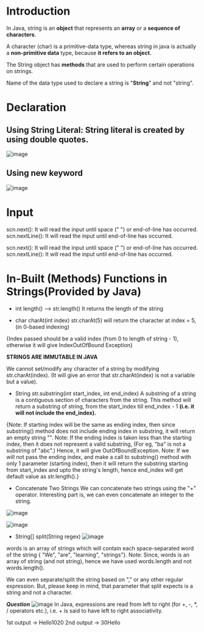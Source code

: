 # Introduction
In Java, string is an **object** that represents an **array** or a **sequence of characters**. 

A character (char) is a primitive-data type, 
whereas string in java is actually a **non-primitive data** type, because **it refers to an object.**

The String object has **methods** that are used to perform certain operations on strings.

Name of the data type used to declare a string is "**String**" and not "string".

# Declaration

## Using **String** **Literal**: String literal is created by using **double** **quotes**.

![image](https://user-images.githubusercontent.com/93143005/146854408-68509507-10d2-4b48-96a1-ad9e0ea7ac52.png)

## Using **new** keyword
![image](https://user-images.githubusercontent.com/93143005/146854514-ee8d0a75-dff8-4927-b441-5348c93842b0.png)

# Input
scn.next(): It will read the input until space (" ") or end-of-line has occurred.
scn.nextLine(): It will read the input until end-of-line has occurred.

scn.next(): It will read the input until space (" ") or end-of-line has occurred.
scn.nextLine(): It will read the input until end-of-line has occurred.

# In-Built (Methods) Functions in Strings(Provided by Java)
* int length() --> str.length()
It returns the length of the string

* char charAt(int index)
str.charAt(5) will return the character at index = 5, (in 0-based indexing)

{Index passed should be a valid index (from 0 to length of string - 1), otherwise it will give IndexOutOfBound Exception}

**STRINGS ARE IMMUTABLE IN JAVA**

We cannot set/modify any character of a string by modifying str.charAt(index). 
(It will give an error that str.charAt(index) is not a variable but a value).

* String str.substring(int start_index, int end_index)
A substring of a string is a contiguous section of characters from the string.
This method will return a substring of string, from the start_index till end_index - 1 **(i.e. it will not include the end_index).**

{Note: If starting index will be the same as ending index, then since substring() method does not include ending index in substring, it will return an empty string "".
Note: If the ending index is taken less than the starting index, then it does not represent a valid substring, (For eg, "ba" is not a substring of "abc".) Hence, it will give OutOfBoundException.
Note: If we will not pass the ending index, and make a call to substring() method with only 1 parameter (starting index), then it will return the substring starting from start_index and upto the string's length, hence end_index will get default value as str.length().}

* Concatenate Two Strings
We can concatenate two strings using the "+" operator.
Interesting part is, we can even concatenate an integer to the string.

![image](https://user-images.githubusercontent.com/93143005/146860189-203d1b19-13b5-4406-acf8-b480b3ad8f87.png)

![image](https://user-images.githubusercontent.com/93143005/146860198-7fe20ad9-44dd-4363-b85f-0db94f2e6349.png)

* String[] split(String regex)
 ![image](https://user-images.githubusercontent.com/93143005/146860398-87cedee2-c8d5-4930-95ef-b0e51ce79e35.png)

words is an array of strings which will contain each space-separated word of the string { "We", "are", "learning", "strings"}.
Note: Since, words is an array of string (and not string), hence we have used words.length and not words.length().

We can even separate/split the string based on "," or any other regular expression. 
But, please keep in mind, that parameter that split expects is a string and not a character.


*********************************Question*********************************
![image](https://user-images.githubusercontent.com/93143005/146866388-9ef6fd66-f40f-43d8-8bff-959390c3fbce.png)
In Java, expressions are read from left to right (for +, -, *, / operators etc.), i.e. + is said to have left to right associativity.

1st output -> Hello1020
2nd output -> 30Hello





